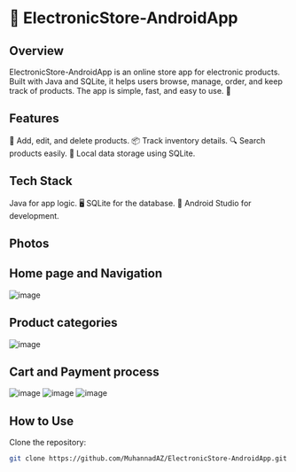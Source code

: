 # 📱 ElectronicStore-AndroidApp
## Overview
ElectronicStore-AndroidApp is an online store app for electronic products. Built with Java and SQLite, it helps users browse, manage, order, and keep track of products. The app is simple, fast, and easy to use. 🛒

## Features
📝 Add, edit, and delete products.
📦 Track inventory details.
🔍 Search products easily.
💾 Local data storage using SQLite.

## Tech Stack
Java for app logic. 🖥️
SQLite for the database. 📂
Android Studio for development. 

## Photos

## Home page and Navigation  


![image](https://github.com/user-attachments/assets/191205ad-e0e2-4449-ab10-2983d4695d79)

## Product categories  


![image](https://github.com/user-attachments/assets/d8328bf7-5a51-440a-a212-e03715183250)

## Cart and Payment process  

![image](https://github.com/user-attachments/assets/26890635-a8a5-45b6-b445-49786d5900e6)
![image](https://github.com/user-attachments/assets/d9b6e59d-210f-4e17-a158-e61c3f2b3fb1)
![image](https://github.com/user-attachments/assets/b11a4f0b-fb06-4f03-bf1f-9b4d9221a9ba)

 ## How to Use
Clone the repository:
```bash
git clone https://github.com/MuhannadAZ/ElectronicStore-AndroidApp.git
